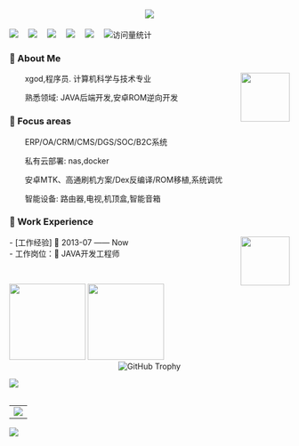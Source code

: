 <h1 align="center"> <a href="https://sunguoqi.com/"> <img src="https://readme-typing-svg.herokuapp.com/?lines=[xgod]github首页;欢迎访问!&center=true&size=27"> </a> </h1>
 
  <!-- profile logo 个人资料徽标 -->
  <div>
    <a href="https://xxxgod.github.io/"><img src="https://img.shields.io/badge/Blog-博客-8c36db" /></a>&emsp;
    <a href="https://"><img src="https://img.shields.io/badge/Toutiao-头条-blue" /></a>&emsp;
    <a href="https://"><img src="https://img.shields.io/badge/Tiktok-抖音-red" /></a>&emsp;
    <a href="https://"><img src="https://img.shields.io/badge/WeChat-订阅号-green" /></a>&emsp;
    <a href="https://"><img src="https://img.shields.io/badge/Bilibili-B站-ff69b4" /></a>&emsp;
    <!-- visitor -->
    <img src="https://komarev.com/ghpvc/?username=xxxgod&label=Views&color=orange&style=flat" alt="访问量统计" />&emsp;
  </div>
  
<table>

### 🤺 About Me
<img align="right" width="88" src="https://cdn.jsdelivr.net/gh/sun0225SUN/sun0225SUN/assets/images/jobs.png" />
<p>&emsp;&emsp;xgod,程序员. 计算机科学与技术专业</p>
<p>&emsp;&emsp;熟悉领域: JAVA后端开发,安卓ROM逆向开发</p>

 ### 🤺 Focus areas
 <p>&emsp;&emsp;ERP/OA/CRM/CMS/DGS/SOC/​B2C系统</p>
 <p>&emsp;&emsp;私有云部署: nas,docker</p>
 <p>&emsp;&emsp;安卓MTK、高通刷机方案/Dex反编译/ROM移植,系统调优</p>
 <p>&emsp;&emsp;智能设备: 路由器,电视,机顶盒,智能音箱</p>
 

### 🏢 Work Experience
<img align="right" width="88" src="https://cdn.jsdelivr.net/gh/sun0225SUN/sun0225SUN/assets/images/yuanze.png" />
- [工作经验] 📌 2013-07 —— Now <br>
- 工作岗位：📌  JAVA开发工程师
<p>&emsp;&emsp;</p>


<!-- github 统计 -->
<div align="left"> <img height="137px"  src="https://github-readme-stats.vercel.app/api?username=xxxgod&hide_title=true&hide_border=true&show_icons=trueline_height=21&text_color=000&icon_color=000&bg_color=0,ea6161,ffc64d,fffc4d,52fa5a&theme=graywhite" />
<img height="137px" src="https://github-readme-stats.vercel.app/api/top-langs/?username=xxxgod&hide_title=true&hide_border=true&layout=compact&langs_count=6&text_color=000&icon_color=fff&bg_color=0,52fa5a,4dfcff,c64dff&theme=graywhite" /> </div>

<!-- github 奖杯 -->
<div style="text-align: center;">
  <img 
    src="https://github-profile-trophy.vercel.app/?username=xxxgod" 
    alt="GitHub Trophy"
    style="max-width: 100%; height: auto; display: inline-block;"
  >
</div>

<!-- programming tool icon 编程工具图标 -->
<img src="https://skillicons.dev/icons?i=java,spring,mysql,redis,docker,jenkins,idea,git,ps,ai,cpp,css,html,js,mongodb,vscode,vue,jquery" /><br>

<!-- GitHub Activity Graph GitHub 活动图 -->
<table>
  <tr>
    <td>
      <picture>
        <source media="(prefers-color-scheme: dark)" srcset="https://github-readme-activity-graph.vercel.app/graph?username=xxxgod&theme=xcode&bg_color=FF000000&hide_border=true" />
        <source media="(prefers-color-scheme: light)" srcset="https://github-readme-activity-graph.vercel.app/graph?username=xxxgod&theme=xcode&bg_color=FF000000&color=000000&hide_border=true" />
        <img src="https://github-readme-activity-graph.vercel.app/graph?username=xxxgod&theme=xcode&bg_color=FF000000&hide_border=true" />
      </picture>
  </tr>
</table>

<!-- just img 图片 -->
<img src="https://cdn.jsdelivr.net/gh/sun0225SUN/sun0225SUN/assets/images/icon.png" /></div>


</table>


